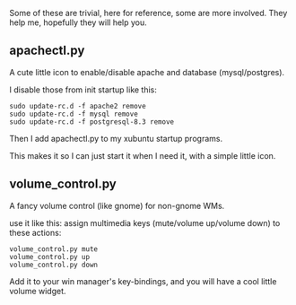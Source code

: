 Some of these are trivial, here for reference, some are more involved.  They help me, hopefully they will help you.

## apachectl.py ##

A cute little icon to enable/disable apache and database (mysql/postgres).

I disable those from init startup like this:

```
sudo update-rc.d -f apache2 remove
sudo update-rc.d -f mysql remove
sudo update-rc.d -f postgresql-8.3 remove
```

Then I add apachectl.py to my xubuntu startup programs.

This makes it so I can just start it when I need it, with a simple little icon.

## volume\_control.py ##
A fancy volume control (like gnome) for non-gnome WMs.

use it like this:
assign multimedia keys (mute/volume up/volume down) to these actions:

```
volume_control.py mute
volume_control.py up
volume_control.py down
```

Add it to your win manager's  key-bindings, and you will have a cool little volume widget.

